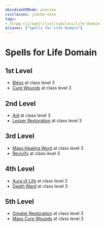 ```yaml
---
obsidianUIMode: preview
cssclasses: json5e-note
tags:
- ttrpg-cli/spell/list/subclass/life-domain
aliases: ["Spells for Life Domain"]
---
```

# Spells for Life Domain

## 1st Level

- [Bless](bless-xphb "XPHB") at class level 3
- [Cure Wounds](cure-wounds-xphb "XPHB") at class level 3

## 2nd Level

- [Aid](aid-xphb "XPHB") at class level 3
- [Lesser Restoration](lesser-restoration-xphb "XPHB") at class level 3

## 3rd Level

- [Mass Healing Word](mass-healing-word-xphb "XPHB") at class level 3
- [Revivify](revivify-xphb "XPHB") at class level 3

## 4th Level

- [Aura of Life](aura-of-life-xphb "XPHB") at class level 3
- [Death Ward](death-ward-xphb "XPHB") at class level 3

## 5th Level

- [Greater Restoration](greater-restoration-xphb "XPHB") at class level 3
- [Mass Cure Wounds](mass-cure-wounds-xphb "XPHB") at class level 3